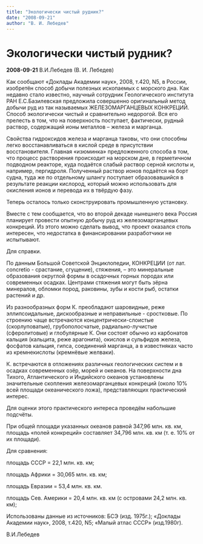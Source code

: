 ```yaml
---
title: "Экологически чистый рудник?"
date: "2008-09-21"
author: "В. И. Лебедев"
---
```


# Экологически чистый рудник?

**2008-09-21** В.И.Лебедев (В. И. Лебедев)

Как сообщают «Доклады Академии наук», 2008, т.420, N5, в России, изобретён способ добычи полезных ископаемых с морского дна. Как недавно стало известно, научный сотрудник Геологического института РАН Е.С.Базилевская предложила совершенно оригинальный метод добычи руд из так называемых ЖЕЛЕЗОМАРГАНЦЕВЫХ КОНКРЕЦИЙ. Способ экологически чистый и сравнительно недорогой. Вся его прелесть в том, что на поверхность поступает, фактически, рудный раствор, содержащий ионы металлов – железа и марганца.

Свойства гидроксидов железа и марганца таковы, что они способны легко восстанавливаться в кислой среде в присутствии восстановителя. Главная «изюминка» предложенного способа в том, что процесс растворения происходит на морском дне, в герметичном подводном реакторе, куда подаётся слабый раствор серной кислоты и, например, пергидроля. Полученный раствор ионов подаётся на борт судна, туда же по отдельному шлангу поступает образовавшийся в результате реакции кислород, который можно использовать для окисления ионов и перевода их в твёрдую фазу.

Теперь осталось только сконструировать промышленную установку.

Вместе с тем сообщается, что во второй декаде нынешнего века Россия планирует провести опытную добычу руд из железомарганцевых конкреций. Из этого можно сделать вывод, что проект оказался столь интересен, что недостатка в финансировании разработчики не испытывают.

Для справки.

По данным Большой Советской Энциклопедии, КОНКРЕЦИИ (от лат. concretio - срастание, сгущение), стяжения, – это минеральные образования округлой формы в осадочных горных породах или современных осадках. Центрами стяжения могут быть зёрна минералов, обломки пород, раковины, зубы и кости рыб, остатки растений и др.

Из разнообразных форм К. преобладают шаровидные, реже эллипсоидальные, дискообразные и неправильные - сростковые. По строению чаще встречаются концентрически-слоистые (скорлуповатые), грубополосчатые, радиально-лучистые (сферолитовые) и глобулярные К. Они состоят обычно из карбонатов кальция (кальцита, реже арагонита), окислов и сульфидов железа, фосфатов кальция, гипса, соединений марганца, а в известняках часто из кремнекислоты (кремнёвые желваки).

К. встречаются в отложениях различных геологических систем и в осадках современных озёр, морей и океанов. На поверхности дна Тихого, Атлантического и Индийского океанов установлены значительные скопления железомарганцевых конкреций (около 10% всей площади океанического ложа), представляющих практический интерес.

Для оценки этого практического интереса проведём набольшие подсчёты.

При общей площади указанных океанов равной 347,96 млн. кв. км, площадь «полей конкреций» составляет 34,796 млн. кв. км (т. е. 10% от их площади).

Для сравнения: 

площадь СССР = 22,1 млн. кв. км; 

площадь Африки = 30,065 млн. кв. км; 

площадь Евразии = 53,4 млн. кв. км.

площадь Сев. Америки = 20,4 млн. кв. км (с островами 24,2 млн. кв. км);

Использованы данные из источников: БСЭ (изд. 1975г.); «Доклады Академии наук», 2008, т.420, N5; «Малый атлас СССР» (изд.1980г).

В.И.Лебедев